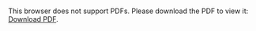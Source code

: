 <object data="https://github.com/ChristianHallerX/ArcGIS/blob/master/GIS%20Specialization/Course4/FinalAssignment_AustraliaForestFires/FinalAssignment_Australia_ForestFires.pdf" width="700px" height="700px">
    <embed src="https://github.com/ChristianHallerX/ArcGIS/blob/master/GIS%20Specialization/Course4/FinalAssignment_AustraliaForestFires/FinalAssignment_Australia_ForestFires.pdf">
        <p>This browser does not support PDFs. Please download the PDF to view it: <a href="https://github.com/ChristianHallerX/ArcGIS/blob/master/GIS%20Specialization/Course4/FinalAssignment_AustraliaForestFires/FinalAssignment_Australia_ForestFires.pdf">Download PDF</a>.</p>
    </embed>
</object>
